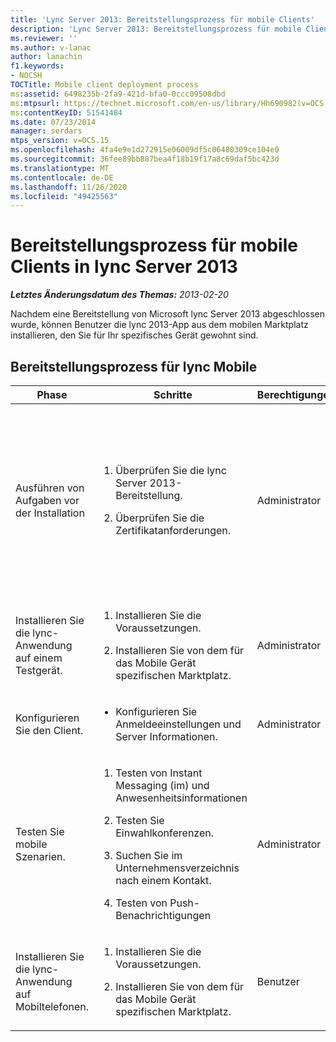 ```yaml
---
title: 'Lync Server 2013: Bereitstellungsprozess für mobile Clients'
description: 'Lync Server 2013: Bereitstellungsprozess für mobile Clients.'
ms.reviewer: ''
ms.author: v-lanac
author: lanachin
f1.keywords:
- NOCSH
TOCTitle: Mobile client deployment process
ms:assetid: 6498235b-2fa9-421d-bfa0-0ccc09508dbd
ms:mtpsurl: https://technet.microsoft.com/en-us/library/Hh690982(v=OCS.15)
ms:contentKeyID: 51541484
ms.date: 07/23/2014
manager: serdars
mtps_version: v=OCS.15
ms.openlocfilehash: 4fa4e9e1d272915e06009df5c06480309ce104e0
ms.sourcegitcommit: 36fee89bb887bea4f18b19f17a8c69daf5bc423d
ms.translationtype: MT
ms.contentlocale: de-DE
ms.lasthandoff: 11/26/2020
ms.locfileid: "49425563"
---
```

# <a name="mobile-client-deployment-process-in-lync-server-2013"></a>Bereitstellungsprozess für mobile Clients in lync Server 2013

<div data-xmlns="http://www.w3.org/1999/xhtml">

<div class="topic" data-xmlns="http://www.w3.org/1999/xhtml" data-msxsl="urn:schemas-microsoft-com:xslt" data-cs="https://msdn.microsoft.com/">

<div data-asp="https://msdn2.microsoft.com/asp">



</div>

<div id="mainSection">

<div id="mainBody">

<span> </span>

_**Letztes Änderungsdatum des Themas:** 2013-02-20_

Nachdem eine Bereitstellung von Microsoft lync Server 2013 abgeschlossen wurde, können Benutzer die lync 2013-App aus dem mobilen Marktplatz installieren, den Sie für Ihr spezifisches Gerät gewohnt sind.

<div>

## <a name="lync-mobile-deployment-process"></a>Bereitstellungsprozess für lync Mobile


<table>
<colgroup>
<col style="width: 25%" />
<col style="width: 25%" />
<col style="width: 25%" />
<col style="width: 25%" />
</colgroup>
<thead>
<tr class="header">
<th>Phase</th>
<th>Schritte</th>
<th>Berechtigungen</th>
<th>Dokumentation</th>
</tr>
</thead>
<tbody>
<tr class="odd">
<td><p>Ausführen von Aufgaben vor der Installation</p></td>
<td><ol>
<li><p>Überprüfen Sie die lync Server 2013-Bereitstellung.</p></li>
<li><p>Überprüfen Sie die Zertifikatanforderungen.</p></li>
</ol></td>
<td><p>Administrator</p></td>
<td><p><a href="lync-server-2013-planning-for-mobility.md">Planen der Mobilität in lync Server 2013</a> in der Dokumentation zur Server Planung</p>
<p><a href="lync-server-2013-deploying-mobility.md">Bereitstellen von Mobilität in lync Server 2013</a> in der Server Bereitstellungsdokumentation</p>
<p><a href="lync-server-2013-certificate-infrastructure-requirements.md">Anforderungen für die Zertifikatinfrastruktur für lync Server 2013</a> in der Server Planungsdokumentation.</p></td>
</tr>
<tr class="even">
<td><p>Installieren Sie die lync-Anwendung auf einem Testgerät.</p></td>
<td><ol>
<li><p>Installieren Sie die Voraussetzungen.</p></li>
<li><p>Installieren Sie von dem für das Mobile Gerät spezifischen Marktplatz.</p></li>
</ol></td>
<td><p>Administrator</p></td>
<td><p>Spezifische Installationsanweisungen für das Mobile Gerät bei der <a href="lync-server-2013-deploying-mobile-clients.md">Bereitstellung von mobilen Clients in lync Server 2013</a></p></td>
</tr>
<tr class="odd">
<td><p>Konfigurieren Sie den Client.</p></td>
<td><ul>
<li><p>Konfigurieren Sie Anmeldeeinstellungen und Server Informationen.</p></li>
</ul></td>
<td><p>Administrator</p></td>
<td><p><a href="lync-server-2013-deploying-mobile-clients.md">Bereitstellen von mobilen Clients in lync Server 2013</a></p></td>
</tr>
<tr class="even">
<td><p>Testen Sie mobile Szenarien.</p></td>
<td><ol>
<li><p>Testen von Instant Messaging (im) und Anwesenheitsinformationen</p></li>
<li><p>Testen Sie Einwahlkonferenzen.</p></li>
<li><p>Suchen Sie im Unternehmensverzeichnis nach einem Kontakt.</p></li>
<li><p>Testen von Push-Benachrichtigungen</p></li>
</ol></td>
<td><p>Administrator</p></td>
<td><p>Für das Mobile Gerät spezifische Verifizierungs Anweisungen beim <a href="lync-server-2013-deploying-mobile-clients.md">Bereitstellen von mobilen Clients in lync Server 2013</a></p></td>
</tr>
<tr class="odd">
<td><p>Installieren Sie die lync-Anwendung auf Mobiltelefonen.</p></td>
<td><ol>
<li><p>Installieren Sie die Voraussetzungen.</p></li>
<li><p>Installieren Sie von dem für das Mobile Gerät spezifischen Marktplatz.</p></li>
</ol></td>
<td><p>Benutzer</p></td>
<td><p>Spezifische Installationsanweisungen für das Mobile Gerät bei der <a href="lync-server-2013-deploying-mobile-clients.md">Bereitstellung von mobilen Clients in lync Server 2013</a></p></td>
</tr>
</tbody>
</table>


</div>

</div>

<span> </span>

</div>

</div>

</div>

